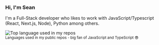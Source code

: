 ### Hi, I'm Sean

I'm a Full-Stack developer who likes to work with JavaScript/Typescript (React, Next.js, Node), Python among others. 

<div align="left">
  <img width="" src="https://github-readme-stats.vercel.app/api/top-langs/?username=seanstore&layout=compact&hide_title=1&card_width=300" alt="Top language used in my repos" />
  <br />
  <small>Languages used in my public repos - big fan of JavaScript and TypeScript 😎</small>
  <br />
  <br />
</div>
